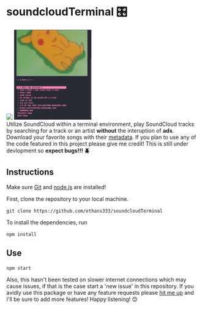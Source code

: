 # soundcloudTerminal 🎛️

<div style="float: left;">
  <img src="CAPTURE.gif" width="40%">
  <img src="Capture.png" width="40%">
</div>

Utilize SoundCloud within a terminal environment, play SoundCloud tracks by searching for a track or an artist **without** the interuption of **ads**. Download your favorite songs with their [metadata](https://en.wikipedia.org/wiki/ID3). If you plan to use any of the code featured in this project please give me credit! 
This is still under devlopment so **expect bugs!!! :beetle:**

## Instructions

Make sure [Git](https://git-scm.com/) and [node.js](https://nodejs.org/en/download/) are installed!

First, clone the repository to your local machine.

```
git clone https://github.com/ethans333/soundcloudTerminal
```

To install the dependencies, run

```
npm install
```

## Use

```
npm start
```

Also, this hasn't been tested on slower internet connections which may cause issues, if that is the case start a 'new issue' in this repository. If you avidly use this package or have any feature requests please [hit me up](https://www.instagram.com/ethanspams.__/) and I'll be sure to add more features! Happy listening! :blush:
